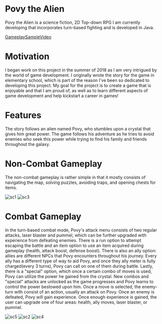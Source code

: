 # Povy the Alien
Povy the Alien is a science fiction, 2D Top-down RPG I am currently developing that incorporates turn-based fighting and is developed in Java. <br />

[GameplaySampleVideo](https://youtu.be/hTzfcD_ereA)

# Motivation
I began work on this project in the summer of 2018 as I am very intrigued by the world of game development. I originally wrote the story for the game in elementary school, which is part of the reason I've been so dedicated to developing this project. My goal for the project is to create a game that is enjoyable and that I am proud of, as well as to learn different aspects of game development and help kickstart a career in games!

# Features
The story follows an alien named Povy, who stumbles upon a crystal that gives him great power. The game follows his adventure as he tries to avoid enemies who seek this power while trying to find his family and friends throughout the galaxy. 
# Non-Combat Gameplay
The non-combat gameplay is rather simple in that it mostly consists of navigating the map, solving puzzles, avoiding traps, and opening chests for items.

![sc1](https://user-images.githubusercontent.com/43187188/51143670-09db5c80-181d-11e9-974a-1c32a6abc3a8.jpg)
![sc3](https://user-images.githubusercontent.com/43187188/51143675-0cd64d00-181d-11e9-88e6-5c2bc3ede22c.jpg)


# Combat Gameplay
In the turn-based combat mode, Povy's attack menu consists of two regular attacks, laser blaster and pummel, which can be further upgraded with experience from defeating enemies. There is a run option to attempt escaping the battle and an item option to use an item acquired during gameplay (health, attack boost, defense boost). There is also an ally option: allies are different NPCs that Povy encounters throughout his journey. Every ally has a different type of way to aid Povy, and once they ally meter is fully charged(every 3 turns), Povy can call on one of them during battle. Lastly, there is a "special" option, which once a certain combo of moves is used, Povy can utilize the power he gained from the crystal. New combos and "special" attacks are unlocked as the game progresses and Povy learns to control the power bestowed upon him. Once a move is selected, the enemy-turn with consist of an action, usually an attack on Povy. Once an enemy is defeated, Povy will gain experience. Once enough experience is gained, the user can upgrade one of four areas: health, ally moves, laser blaster, or pummel.

![sc5](https://user-images.githubusercontent.com/43187188/51143681-0fd13d80-181d-11e9-9006-92691a1621b6.PNG)
![sc2](https://user-images.githubusercontent.com/43187188/51143672-0b0c8980-181d-11e9-9d4d-3572e25767dd.jpg)
![sc4](https://user-images.githubusercontent.com/43187188/51143679-0ea01080-181d-11e9-96c9-a18cd302cac0.jpg)
